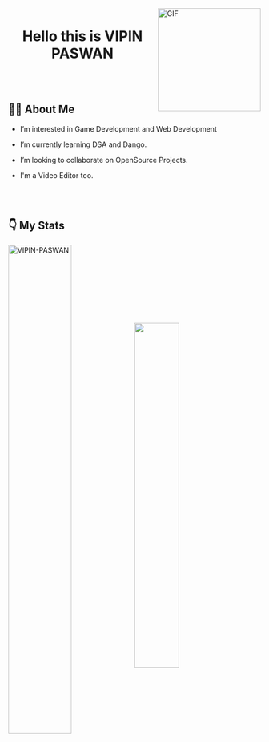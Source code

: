 <img alt="GIF"  height="205px" align="right" src="https://media.giphy.com/media/AOSwwqVjNZlDO/giphy.gif" />

<h1 align="center">Hello this is VIPIN PASWAN</h1>
  <br>
  <br>
  
  ## 👨‍💼 About Me

- I’m interested in Game Development and Web Development
- I’m currently learning DSA and Dango.
- I’m looking to collaborate on OpenSource Projects.
- I'm a Video Editor too.

  <br>
  <br>
<!---
VIPIN-PASWAN/VIPIN-PASWAN is a ✨ special ✨ repository because its `README.md` (this file) appears on your GitHub profile.
You can click the Preview link to take a look at your changes.
--->
  ## 👇 My Stats
<img align="center" style="width:50%; float=left; margin=5%;" src="https://github-readme-stats.vercel.app/api?username=vipin-paswan&show_icons=true&theme=vue" alt="VIPIN-PASWAN" /><img align="center" style="width:42%; float=right; margin=5%;" src="https://github-readme-stats.vercel.app/api/top-langs/?username=vipin-paswan&layout=compact&theme=vue&hide_border=true" />
